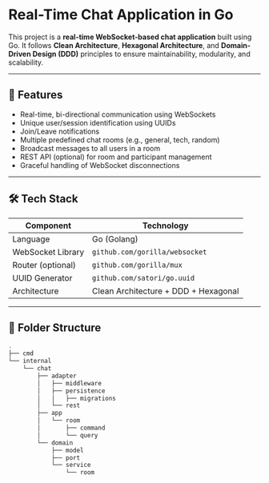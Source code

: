 # Real-Time Chat Application in Go

This project is a **real-time WebSocket-based chat application** built using Go. It follows **Clean Architecture**, **Hexagonal Architecture**, and **Domain-Driven Design (DDD)** principles to ensure maintainability, modularity, and scalability.

---

## 🚀 Features

- Real-time, bi-directional communication using WebSockets
- Unique user/session identification using UUIDs
- Join/Leave notifications
- Multiple predefined chat rooms (e.g., general, tech, random)
- Broadcast messages to all users in a room
- REST API (optional) for room and participant management
- Graceful handling of WebSocket disconnections

---

## 🛠️ Tech Stack

| Component         | Technology                     |
|------------------|--------------------------------|
| Language          | Go (Golang)                    |
| WebSocket Library | `github.com/gorilla/websocket` |
| Router (optional) | `github.com/gorilla/mux`       |
| UUID Generator    | `github.com/satori/go.uuid`    |
| Architecture      | Clean Architecture + DDD + Hexagonal |

---

## 📁 Folder Structure

```bash
.
├── cmd
└── internal
    └── chat
        ├── adapter
        │   ├── middleware
        │   ├── persistence
        │   │   ├── migrations
        │   └── rest
        ├── app
        │   └── room
        │       ├── command
        │       └── query
        └── domain
            ├── model
            ├── port
            └── service
                └── room
